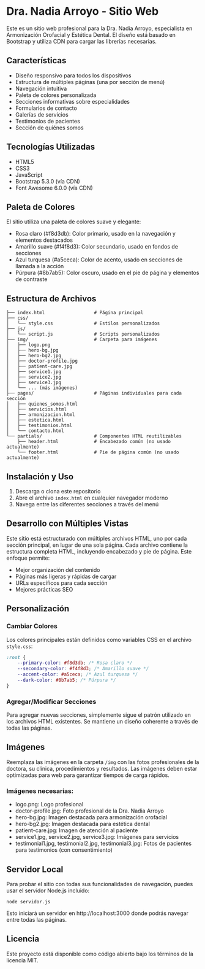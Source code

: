 # Dra. Nadia Arroyo - Sitio Web

Este es un sitio web profesional para la Dra. Nadia Arroyo, especialista en Armonización Orofacial y Estética Dental. El diseño está basado en Bootstrap y utiliza CDN para cargar las librerías necesarias.

## Características

- Diseño responsivo para todos los dispositivos
- Estructura de múltiples páginas (una por sección de menú)
- Navegación intuitiva
- Paleta de colores personalizada
- Secciones informativas sobre especialidades
- Formularios de contacto
- Galerías de servicios
- Testimonios de pacientes
- Sección de quiénes somos

## Tecnologías Utilizadas

- HTML5
- CSS3
- JavaScript
- Bootstrap 5.3.0 (vía CDN)
- Font Awesome 6.0.0 (vía CDN)

## Paleta de Colores

El sitio utiliza una paleta de colores suave y elegante:

- Rosa claro (#f8d3db): Color primario, usado en la navegación y elementos destacados
- Amarillo suave (#f4f8d3): Color secundario, usado en fondos de secciones
- Azul turquesa (#a5ceca): Color de acento, usado en secciones de llamada a la acción
- Púrpura (#8b7ab5): Color oscuro, usado en el pie de página y elementos de contraste

## Estructura de Archivos

```
├── index.html                  # Página principal
├── css/
│   └── style.css               # Estilos personalizados
├── js/
│   └── script.js               # Scripts personalizados
├── img/                        # Carpeta para imágenes
│   ├── logo.png
│   ├── hero-bg.jpg
│   ├── hero-bg2.jpg
│   ├── doctor-profile.jpg
│   ├── patient-care.jpg
│   ├── service1.jpg
│   ├── service2.jpg
│   ├── service3.jpg
│   └── ... (más imágenes)
├── pages/                      # Páginas individuales para cada sección
│   ├── quienes_somos.html
│   ├── servicios.html
│   ├── armonizacion.html
│   ├── estetica.html
│   ├── testimonios.html
│   └── contacto.html
└── partials/                   # Componentes HTML reutilizables
    ├── header.html             # Encabezado común (no usado actualmente)
    └── footer.html             # Pie de página común (no usado actualmente)
```

## Instalación y Uso

1. Descarga o clona este repositorio
2. Abre el archivo `index.html` en cualquier navegador moderno
3. Navega entre las diferentes secciones a través del menú

## Desarrollo con Múltiples Vistas

Este sitio está estructurado con múltiples archivos HTML, uno por cada sección principal, en lugar de una sola página. Cada archivo contiene la estructura completa HTML, incluyendo encabezado y pie de página. Este enfoque permite:

- Mejor organización del contenido
- Páginas más ligeras y rápidas de cargar
- URLs específicos para cada sección
- Mejores prácticas SEO

## Personalización

### Cambiar Colores

Los colores principales están definidos como variables CSS en el archivo `style.css`:

```css
:root {
    --primary-color: #f8d3db; /* Rosa claro */
    --secondary-color: #f4f8d3; /* Amarillo suave */
    --accent-color: #a5ceca; /* Azul turquesa */
    --dark-color: #8b7ab5; /* Púrpura */
}
```

### Agregar/Modificar Secciones

Para agregar nuevas secciones, simplemente sigue el patrón utilizado en los archivos HTML existentes. Se mantiene un diseño coherente a través de todas las páginas.

## Imágenes

Reemplaza las imágenes en la carpeta `/img` con las fotos profesionales de la doctora, su clínica, procedimientos y resultados. Las imágenes deben estar optimizadas para web para garantizar tiempos de carga rápidos.

### Imágenes necesarias:

- logo.png: Logo profesional
- doctor-profile.jpg: Foto profesional de la Dra. Nadia Arroyo
- hero-bg.jpg: Imagen destacada para armonización orofacial
- hero-bg2.jpg: Imagen destacada para estética dental
- patient-care.jpg: Imagen de atención al paciente
- service1.jpg, service2.jpg, service3.jpg: Imágenes para servicios
- testimonial1.jpg, testimonial2.jpg, testimonial3.jpg: Fotos de pacientes para testimonios (con consentimiento)

## Servidor Local

Para probar el sitio con todas sus funcionalidades de navegación, puedes usar el servidor Node.js incluido:

```
node servidor.js
```

Esto iniciará un servidor en http://localhost:3000 donde podrás navegar entre todas las páginas.

## Licencia

Este proyecto está disponible como código abierto bajo los términos de la licencia MIT. 